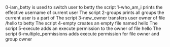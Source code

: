 0-iam_betty is used to switch user to betty
the script 1-who_am_i prints the effective username of current user
The script 2-groups prints all groups the current user is a part of
The script 3-new_owner transfers user owner of file /hello to betty
The script 4-empty creates an empty file named hello
The script 5-execute adds an execute permission to the owner of file hello
The script 6-multiple_permissions adds execute permission for file owner and group owner
